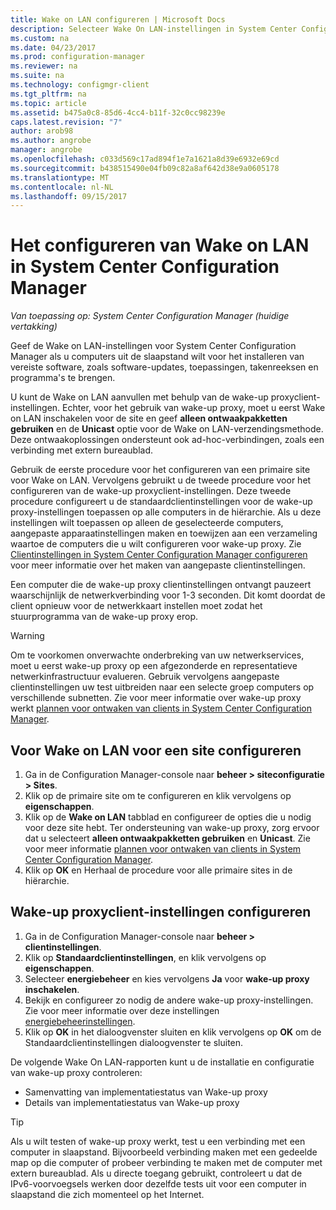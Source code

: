 ```yaml
---
title: Wake on LAN configureren | Microsoft Docs
description: Selecteer Wake On LAN-instellingen in System Center Configuration Manager.
ms.custom: na
ms.date: 04/23/2017
ms.prod: configuration-manager
ms.reviewer: na
ms.suite: na
ms.technology: configmgr-client
ms.tgt_pltfrm: na
ms.topic: article
ms.assetid: b475a0c8-85d6-4cc4-b11f-32c0cc98239e
caps.latest.revision: "7"
author: arob98
ms.author: angrobe
manager: angrobe
ms.openlocfilehash: c033d569c17ad894f1e7a1621a8d39e6932e69cd
ms.sourcegitcommit: b438515490e04fb09c82a8af642d38e9a0605178
ms.translationtype: MT
ms.contentlocale: nl-NL
ms.lasthandoff: 09/15/2017
---
```

# <a name="how-to-configure-wake-on-lan-in-system-center-configuration-manager"></a>Het configureren van Wake on LAN in System Center Configuration Manager

*Van toepassing op: System Center Configuration Manager (huidige vertakking)*

Geef de Wake on LAN-instellingen voor System Center Configuration Manager als u computers uit de slaapstand wilt voor het installeren van vereiste software, zoals software-updates, toepassingen, takenreeksen en programma's te brengen.

U kunt de Wake on LAN aanvullen met behulp van de wake-up proxyclient-instellingen. Echter, voor het gebruik van wake-up proxy, moet u eerst Wake on LAN inschakelen voor de site en geef **alleen ontwaakpakketten gebruiken** en de **Unicast** optie voor de Wake on LAN-verzendingsmethode. Deze ontwaakoplossingen ondersteunt ook ad-hoc-verbindingen, zoals een verbinding met extern bureaublad.

Gebruik de eerste procedure voor het configureren van een primaire site voor Wake on LAN. Vervolgens gebruikt u de tweede procedure voor het configureren van de wake-up proxyclient-instellingen. Deze tweede procedure configureert u de standaardclientinstellingen voor de wake-up proxy-instellingen toepassen op alle computers in de hiërarchie. Als u deze instellingen wilt toepassen op alleen de geselecteerde computers, aangepaste apparaatinstellingen maken en toewijzen aan een verzameling waartoe de computers die u wilt configureren voor wake-up proxy. Zie [Clientinstellingen in System Center Configuration Manager configureren](../../../core/clients/deploy/configure-client-settings.md) voor meer informatie over het maken van aangepaste clientinstellingen.

Een computer die de wake-up proxy clientinstellingen ontvangt pauzeert waarschijnlijk de netwerkverbinding voor 1-3 seconden. Dit komt doordat de client opnieuw voor de netwerkkaart instellen moet zodat het stuurprogramma van de wake-up proxy erop.

> [!WARNING]
> Om te voorkomen onverwachte onderbreking van uw netwerkservices, moet u eerst wake-up proxy op een afgezonderde en representatieve netwerkinfrastructuur evalueren. Gebruik vervolgens aangepaste clientinstellingen uw test uitbreiden naar een selecte groep computers op verschillende subnetten. Zie voor meer informatie over wake-up proxy werkt [plannen voor ontwaken van clients in System Center Configuration Manager](../../../core/clients/deploy/plan/plan-wake-up-clients.md).

## <a name="to-configure-wake-on-lan-for-a-site"></a>Voor Wake on LAN voor een site configureren

1. Ga in de Configuration Manager-console naar **beheer > siteconfiguratie > Sites**.
2. Klik op de primaire site om te configureren en klik vervolgens op **eigenschappen**.
3. Klik op de **Wake on LAN** tabblad en configureer de opties die u nodig voor deze site hebt. Ter ondersteuning van wake-up proxy, zorg ervoor dat u selecteert **alleen ontwaakpakketten gebruiken** en **Unicast**. Zie voor meer informatie [plannen voor ontwaken van clients in System Center Configuration Manager](../../../core/clients/deploy/plan/plan-wake-up-clients.md).
4. Klik op **OK** en Herhaal de procedure voor alle primaire sites in de hiërarchie.

## <a name="to-configure-wake-up-proxy-client-settings"></a>Wake-up proxyclient-instellingen configureren

1. Ga in de Configuration Manager-console naar **beheer > clientinstellingen**.
2. Klik op **Standaardclientinstellingen**, en klik vervolgens op **eigenschappen**.
3. Selecteer **energiebeheer** en kies vervolgens **Ja** voor **wake-up proxy inschakelen**.
4. Bekijk en configureer zo nodig de andere wake-up proxy-instellingen. Zie voor meer informatie over deze instellingen [energiebeheerinstellingen](../../../core/clients/deploy/about-client-settings.md#power-management).
5. Klik op **OK** in het dialoogvenster sluiten en klik vervolgens op **OK** om de Standaardclientinstellingen dialoogvenster te sluiten.

De volgende Wake On LAN-rapporten kunt u de installatie en configuratie van wake-up proxy controleren:

- Samenvatting van implementatiestatus van Wake-up proxy
- Details van implementatiestatus van Wake-up proxy

> [!TIP]
> Als u wilt testen of wake-up proxy werkt, test u een verbinding met een computer in slaapstand. Bijvoorbeeld verbinding maken met een gedeelde map op die computer of probeer verbinding te maken met de computer met extern bureaublad. Als u directe toegang gebruikt, controleert u dat de IPv6-voorvoegsels werken door dezelfde tests uit voor een computer in slaapstand die zich momenteel op het Internet.
